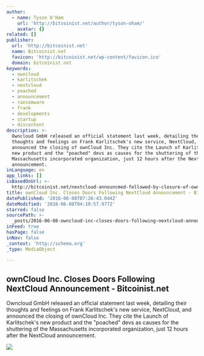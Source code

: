 ```yaml
---
author:
  - name: Tyson O'Ham
    url: 'http://bitcoinist.net/author/tyson-oham/'
    avatar: {}
related: []
publisher:
  url: 'http://bitcoinist.net'
  name: Bitcoinist.net
  favicon: 'http://bitcoinist.net/wp-content/favicon.ico'
  domain: bitcoinist.net
keywords:
  - owncloud
  - karlitschek
  - nextcloud
  - poached
  - announcement
  - ransomware
  - frank
  - developments
  - startup
  - discontent
description: >-
  Owncloud GmbH released an official statement last week, detailing their
  thoughts and feelings on Frank Karlitschek's new service, NextCloud, and
  announced the closing of ownCloud Inc. They cite the Launch of Karlitschek's
  new product and the "poached" devs as causes for the shuttering of the
  Massachusetts incorporated organization, just 12 hours after the NextCloud
  announcement.
inLanguage: en
app_links: []
isBasedOnUrl: >-
  http://bitcoinist.net/nextcloud-announcmed-followed-by-closure-of-owncloud-inc/
title: ownCloud Inc. Closes Doors Following NextCloud Announcement - Bitcoinist.net
datePublished: '2016-06-08T07:26:43.044Z'
dateModified: '2016-06-08T04:10:57.977Z'
starred: false
sourcePath: >-
  _posts/2016-06-08-owncloud-inc-closes-doors-following-nextcloud-announcement.md
inFeed: true
hasPage: false
inNav: false
_context: 'http://schema.org'
_type: MediaObject

---
```

<article style=""><h1>ownCloud Inc. Closes Doors Following NextCloud Announcement - Bitcoinist.net</h1><p>Owncloud GmbH released an official statement last week, detailing their thoughts and feelings on Frank Karlitschek's new service, NextCloud, and announced the closing of ownCloud Inc. They cite the Launch of Karlitschek's new product and the "poached" devs as causes for the shuttering of the Massachusetts incorporated organization, just 12 hours after the NextCloud announcement.</p><img src="http://bitcoinist.net/wp-content/uploads/2016/06/ownsplash.png" /></article>